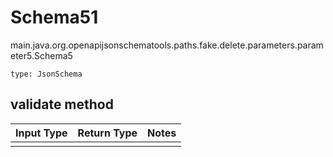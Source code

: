 # Schema51
main.java.org.openapijsonschematools.paths.fake.delete.parameters.parameter5.Schema5
```
type: JsonSchema
```

## validate method
Input Type | Return Type | Notes
------------ | ------------- | -------------
 |  |
